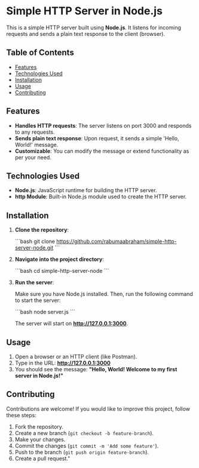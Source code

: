 # Simple HTTP Server in Node.js

This is a simple HTTP server built using **Node.js**. It listens for incoming requests and sends a plain text response to the client (browser).

## Table of Contents

- [Features](#features)
- [Technologies Used](#technologies-used)
- [Installation](#installation)
- [Usage](#usage)
- [Contributing](#contributing)

## Features

- **Handles HTTP requests**: The server listens on port 3000 and responds to any requests.
- **Sends plain text response**: Upon request, it sends a simple 'Hello, World!' message.
- **Customizable**: You can modify the message or extend functionality as per your need.

## Technologies Used

- **Node.js**: JavaScript runtime for building the HTTP server.
- **http Module**: Built-in Node.js module used to create the HTTP server.

## Installation

1. **Clone the repository**:

    \`\`\`bash
    git clone https://github.com/rabumaabraham/simple-http-server-node.git
    \`\`\`

2. **Navigate into the project directory**:

    \`\`\`bash
    cd simple-http-server-node
    \`\`\`

3. **Run the server**:

    Make sure you have Node.js installed. Then, run the following command to start the server:

    \`\`\`bash
    node server.js
    \`\`\`

    The server will start on **http://127.0.0.1:3000**.

## Usage

1. Open a browser or an HTTP client (like Postman).
2. Type in the URL: **http://127.0.0.1:3000**
3. You should see the message: **"Hello, World! Welcome to my first server in Node.js!"**

## Contributing

Contributions are welcome! If you would like to improve this project, follow these steps:

1. Fork the repository.
2. Create a new branch (`git checkout -b feature-branch`).
3. Make your changes.
4. Commit the changes (`git commit -m 'Add some feature'`).
5. Push to the branch (`git push origin feature-branch`).
6. Create a pull request."
